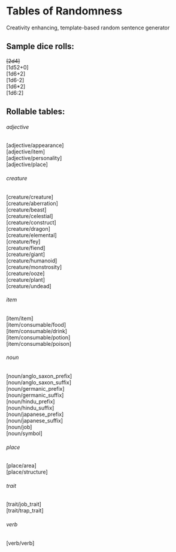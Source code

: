# Tables of Randomness
Creativity enhancing, template-based random sentence generator

## Sample dice rolls:
~~[2d4]~~\
[1d52+0]\
[1d6+2]\
[1d6-2]\
[1d6*2]\
[1d6:2]

## Rollable tables:

###### adjective
[adjective/appearance]\
[adjective/item]\
[adjective/personality]\
[adjective/place]

###### creature
[creature/creature]\
[creature/aberration]\
[creature/beast]\
[creature/celestial]\
[creature/construct]\
[creature/dragon]\
[creature/elemental]\
[creature/fey]\
[creature/fiend]\
[creature/giant]\
[creature/humanoid]\
[creature/monstrosity]\
[creature/ooze]\
[creature/plant]\
[creature/undead]

###### item
[item/item]\
[item/consumable/food]\
[item/consumable/drink]\
[item/consumable/potion]\
[item/consumable/poison]

###### noun
[noun/anglo_saxon_prefix]\
[noun/anglo_saxon_suffix]\
[noun/germanic_prefix]\
[noun/germanic_suffix]\
[noun/hindu_prefix]\
[noun/hindu_suffix]\
[noun/japanese_prefix]\
[noun/japanese_suffix]\
[noun/job]\
[noun/symbol]

###### place
[place/area]\
[place/structure]

###### trait
[trait/job_trait]\
[trait/trap_trait]

###### verb
[verb/verb]
